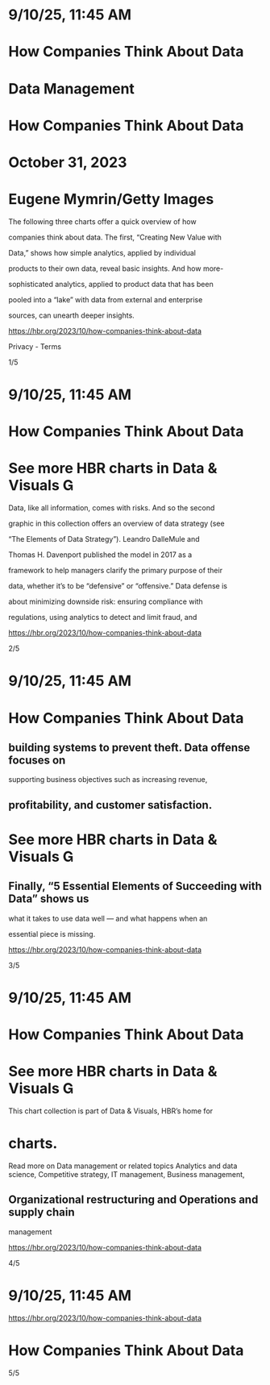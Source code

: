 # 9/10/25, 11:45 AM

# How Companies Think About Data

# Data Management

# How Companies Think About Data

# October 31, 2023

# Eugene Mymrin/Getty Images

The following three charts offer a quick overview of how

companies think about data. The first, “Creating New Value with

Data,” shows how simple analytics, applied by individual

products to their own data, reveal basic insights. And how more-

sophisticated analytics, applied to product data that has been

pooled into a “lake” with data from external and enterprise

sources, can unearth deeper insights.

https://hbr.org/2023/10/how-companies-think-about-data

Privacy - Terms

1/5

# 9/10/25, 11:45 AM

# How Companies Think About Data

# See more HBR charts in Data & Visuals 

Data, like all information, comes with risks. And so the second

graphic in this collection offers an overview of data strategy (see

“The Elements of Data Strategy”). Leandro DalleMule and

Thomas H. Davenport published the model in 2017 as a

framework to help managers clarify the primary purpose of their

data, whether it’s to be “defensive” or “offensive.” Data defense is

about minimizing downside risk: ensuring compliance with

regulations, using analytics to detect and limit fraud, and

https://hbr.org/2023/10/how-companies-think-about-data

2/5

# 9/10/25, 11:45 AM

# How Companies Think About Data

## building systems to prevent theft. Data offense focuses on

supporting business objectives such as increasing revenue,

## profitability, and customer satisfaction.

# See more HBR charts in Data & Visuals 

## Finally, “5 Essential Elements of Succeeding with Data” shows us

what it takes to use data well — and what happens when an

essential piece is missing.

https://hbr.org/2023/10/how-companies-think-about-data

3/5

# 9/10/25, 11:45 AM

# How Companies Think About Data

# See more HBR charts in Data & Visuals 

This chart collection is part of Data & Visuals, HBR’s home for

# charts.

Read more on Data management or related topics Analytics and data science, Competitive strategy, IT management, Business management,

## Organizational restructuring and Operations and supply chain

management

https://hbr.org/2023/10/how-companies-think-about-data

4/5

# 9/10/25, 11:45 AM

https://hbr.org/2023/10/how-companies-think-about-data

# How Companies Think About Data

5/5